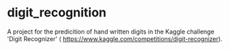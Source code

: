 # digit_recognition
A project for the predicition of hand written digits in the Kaggle challenge 'Digit Recognizer' ( https://www.kaggle.com/competitions/digit-recognizer).
